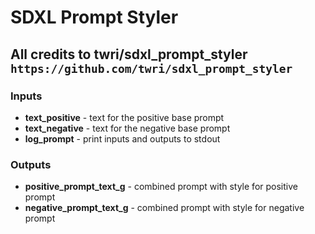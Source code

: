 SDXL Prompt Styler 
=======
All credits to twri/sdxl_prompt_styler ```https://github.com/twri/sdxl_prompt_styler```
-----------

### Inputs

* **text_positive** - text for the positive base prompt
* **text_negative** - text for the negative base prompt
* **log_prompt** - print inputs and outputs to stdout

### Outputs

* **positive_prompt_text_g** - combined prompt with style for positive prompt
* **negative_prompt_text_g** - combined prompt with style for negative prompt

